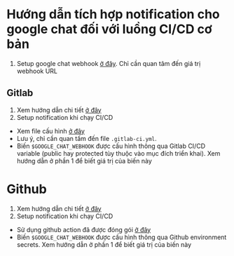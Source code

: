 # Hướng dẫn tích hợp notification cho google chat đối với luồng CI/CD cơ bản
1. Setup google chat webhook [ở đây](https://developers.google.com/chat/how-tos/webhooks#define_an_incoming_webhook). Chỉ cần quan tâm đến giá trị webhook URL
## Gitlab
1. Xem hướng dẫn chi tiết [ở đây](https://docs.gitlab.com/ee/user/project/integrations/hangouts_chat.html)
2. Setup notification khi chạy CI/CD
  - Xem file cấu hình [ở đây](https://gist.github.com/huyhavmodev/498034b3596855802ab219736f313018)
  - Lưu ý, chỉ cần quan tấm đến file `.gitlab-ci.yml`.
  - Biến `$GOOGLE_CHAT_WEBHOOK` được cấu hình thông qua Gitlab CI/CD variable (public hay protected tùy thuộc vào mục đích triển khai). 
Xem hướng dẫn ở phần 1 để biết giá trị của biến này
# Github
1. Xem hướng dẫn chi tiết [ở đây](https://support.google.com/chat/answer/9632291?hl=vi&co=GENIE.Platform%3DDesktop&oco=0)
2. Setup notification khi chạy CI/CD
  - Sử dụng github action đã được đóng gói [ở đây](https://github.com/marketplace/actions/google-chat-notification)
  - Biến `$GOOGLE_CHAT_WEBHOOK` được cấu hình thông qua Github environment secrets. 
Xem hướng dẫn ở phần 1 để biết giá trị của biến này
